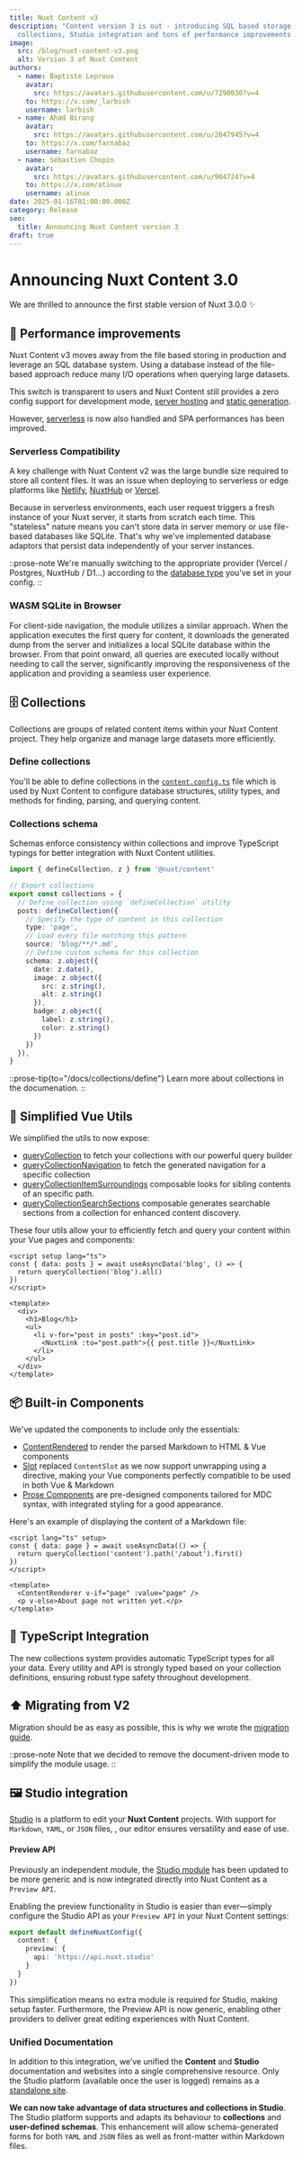 ```yaml
---
title: Nuxt Content v3
description: "Content version 3 is out - introducing SQL based storage,
  collections, Studio integration and tons of performance improvements. "
image:
  src: /blog/nuxt-content-v3.png
  alt: Version 3 of Nuxt Content
authors:
  - name: Baptiste Leproux
    avatar:
      src: https://avatars.githubusercontent.com/u/7290030?v=4
    to: https://x.com/_larbish
    username: larbish
  - name: Ahad Birang
    avatar:
      src: https://avatars.githubusercontent.com/u/2047945?v=4
    to: https://x.com/farnabaz
    username: farnabaz
  - name: Sébastien Chopin
    avatar:
      src: https://avatars.githubusercontent.com/u/904724?v=4
    to: https://x.com/atinux
    username: atinux
date: 2025-01-16T01:00:00.000Z
category: Release
seo:
  title: Announcing Nuxt Content version 3
draft: true
---
```


# **Announcing Nuxt Content 3.0**

We are thrilled to announce the first stable version of Nuxt 3.0.0 ✨

## 🚀 Performance improvements

Nuxt Content v3 moves away from the file based storing in production and leverage an SQL database system. Using a database instead of the file-based approach reduce many I/O operations when querying large datasets.

This switch is transparent to users and Nuxt Content still provides a zero config support for development mode, [server hosting](/docs/deploy/server) and [static generation](/docs/deploy/static).

However, [serverless](/docs/deploy/serverless) is now also handled and SPA performances has been improved.

### Serverless Compatibility

A key challenge with Nuxt Content v2 was the large bundle size required to store all content files. It was an issue when deploying to serverless or edge platforms like [Netlify](https://netlify.com), [NuxtHub](https://hub.nuxt.com) or [Vercel](https://vercel.com).

Because in serverless environments, each user request triggers a fresh instance of your Nuxt server, it starts from scratch each time. This "stateless" nature means you can't store data in server memory or use file-based databases like SQLite. That's why we've implemented database adaptors that persist data independently of your server instances.

::prose-note
We're manually switching to the appropriate provider (Vercel / Postgres, NuxtHub / D1...) according to the [database type](https://cfec52f9.content-f0q.pages.dev/docs/getting-started/configuration#database) you've set in your config.
::

### WASM SQLite in Browser

For client-side navigation, the module utilizes a similar approach. When the application executes the first query for content, it downloads the generated dump from the server and initializes a local SQLite database within the browser. From that point onward, all queries are executed locally without needing to call the server, significantly improving the responsiveness of the application and providing a seamless user experience.

## 🗄️ Collections

Collections are groups of related content items within your Nuxt Content project. They help organize and manage large datasets more efficiently.

### **Define collections**

You'll be able to define collections in the [`content.config.ts`](/docs/getting-started/configuration) file which is used by Nuxt Content to configure database structures, utility types, and methods for finding, parsing, and querying content.

### **Collections schema**

Schemas enforce consistency within collections and improve TypeScript typings for better integration with Nuxt Content utilities.

```ts [content.config.ts]
import { defineCollection, z } from '@nuxt/content'

// Export collections
export const collections = {
  // Define collection using `defineCollection` utility
  posts: defineCollection({
    // Specify the type of content in this collection
    type: 'page',
    // Load every file matching this pattern
    source: 'blog/**/*.md',
    // Define custom schema for this collection
    schema: z.object({
      date: z.date(),
      image: z.object({
        src: z.string(),
        alt: z.string()
      }),
      badge: z.object({
        label: z.string(),
        color: z.string()
      })
    })
  }),
}
```

::prose-tip{to="/docs/collections/define"}
Learn more about collections in the documenation.
::

## 🔧 Simplified Vue Utils

We simplified the utils to now expose:

- [queryCollection](/docs/utils/query-collection) to fetch your collections with our powerful query builder
- [queryCollectionNavigation](/docs/utils/query-collection-navigation) to fetch the generated navigation for a specific collection
- [queryCollectionItemSurroundings](/docs/utils/query-collection-item-surroundings) composable looks for sibling contents of an specific path.
- [queryCollectionSearchSections](/docs/utils/query-collection-search-sections) composable generates searchable sections from a collection for enhanced content discovery.

These four utils allow your to efficiently fetch and query your content within your Vue pages and components:

```vue [pages/blog.vue]
<script setup lang="ts">
const { data: posts } = await useAsyncData('blog', () => {
  return queryCollection('blog').all()
})
</script>

<template>
  <div>
    <h1>Blog</h1>
    <ul>
      <li v-for="post in posts" :key="post.id">
        <NuxtLink :to="post.path">{{ post.title }}</NuxtLink>
      </li>
    </ul>
  </div>
</template>
```

## 📦 Built-in Components

We've updated the components to include only the essentials:

- [ContentRendered](/docs/components/content-renderer) to render the parsed Markdown to HTML & Vue components
- [Slot](/docs/components/slot) replaced `ContentSlot` as we now support unwrapping using a directive, making your Vue components perfectly compatible to be used in both Vue & Markdown
- [Prose Components](/docs/components/prose) are pre-designed components tailored for MDC syntax, with integrated styling for a good appearance.

Here's an example of displaying the content of a Markdown file:

```vue [pages/about.vue]
<script lang="ts" setup>
const { data: page } = await useAsyncData(() => {
  return queryCollection('content').path('/about').first()
})
</script>

<template>
  <ContentRenderer v-if="page" :value="page" />
  <p v-else>About page not written yet.</p>
</template>
```

## 🔷 TypeScript Integration

The new collections system provides automatic TypeScript types for all your data. Every utility and API is strongly typed based on your collection definitions, ensuring robust type safety throughout development.

## ⬆️ Migrating from V2

Migration should be as easy as possible, this is why we wrote the [migration guide](/docs/getting-started/migration).

::prose-note
Note that we decided to remove the document-driven mode to simplify the module usage.
::

## 🖼️ Studio integration

[Studio](/studio) is a platform to edit your **Nuxt Content** projects. With support for  `Markdown`, `YAML`, or `JSON` files, , our editor ensures versatility and ease of use.

#### Preview API

Previously an independent module, the [Studio module](https://github.com/nuxtlabs/studio-module) has been updated to be more generic and is now integrated directly into Nuxt Content as a `Preview API`.

Enabling the preview functionality in Studio is easier than ever—simply configure the Studio API as your `Preview API` in your Nuxt Content settings:

```ts [nuxt.config.ts]
export default defineNuxtConfig({
  content: {
    preview: {
      api: 'https://api.nuxt.studio'
    }
  }
})
```

This simplification means no extra module is required for Studio, making setup faster. Furthermore, the Preview API is now generic, enabling other providers to deliver great editing experiences with Nuxt Content.

### **Unified Documentation**

In addition to this integration, we’ve unified the **Content** and **Studio** documentation and websites into a single comprehensive resource. Only the Studio platform (available once the user is logged) remains as a [standalone site](https://nuxt.studio).

**We can now take advantage of data structures and collections in Studio**. The Studio platform supports and adapts its behaviour to **collections** and **user-defined schemas**. This enhancement will allow schema-generated forms for both `YAML` and `JSON` files as well as front-matter within Markdown files.
